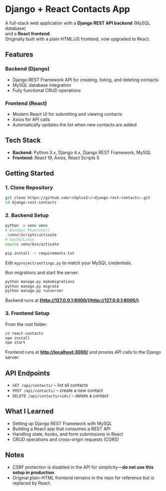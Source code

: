 # Django + React Contacts App

A full-stack web application with a **Django REST API backend** (MySQL database)  
and a **React frontend**.  
Originally built with a plain HTML/JS frontend, now upgraded to React.

## Features

### Backend (Django)
- Django REST Framework API for creating, listing, and deleting contacts
- MySQL database integration
- Fully functional CRUD operations

### Frontend (React)
- Modern React UI for submitting and viewing contacts
- Axios for API calls
- Automatically updates the list when new contacts are added

## Tech Stack
- **Backend:** Python 3.x, Django 4.x, Django REST Framework, MySQL  
- **Frontend:** React 19, Axios, React Scripts 5

## Getting Started

### 1. Clone Repository
```bash
git clone https://github.com/<chplus2>/<django-rest-contacts>.git
cd django-rest-contacts
````

### 2. Backend Setup

```bash
python -m venv venv
# Windows PowerShell
.\venv\Scripts\activate
# macOS/Linux
source venv/bin/activate

pip install -r requirements.txt
```

Edit `myproject/settings.py` to match your MySQL credentials.

Run migrations and start the server:

```bash
python manage.py makemigrations
python manage.py migrate
python manage.py runserver
```

Backend runs at **[http://127.0.0.1:8000/](http://127.0.0.1:8000/)**.

### 3. Frontend Setup

From the root folder:

```bash
cd react-contacts
npm install
npm start
```

Frontend runs at **[http://localhost:3000/](http://localhost:3000/)** and proxies API calls to the Django server.

## API Endpoints

* `GET /api/contacts/` – list all contacts
* `POST /api/contacts/` – create a new contact
* `DELETE /api/contacts/<id>/` – delete a contact

## What I Learned

* Setting up Django REST Framework with MySQL
* Building a React app that consumes a REST API
* Handling state, hooks, and form submissions in React
* CRUD operations and cross-origin requests (CORS)

## Notes

* CSRF protection is disabled in the API for simplicity—**do not use this setup in production**.
* Original plain-HTML frontend remains in the repo for reference but is replaced by React.
